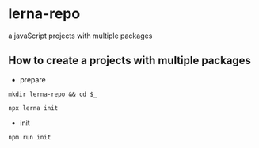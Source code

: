 # lerna-repo

a javaScript projects with multiple packages

## How to create a projects with multiple packages

- prepare

```
mkdir lerna-repo && cd $_

npx lerna init
```

- init

```
npm run init
```
